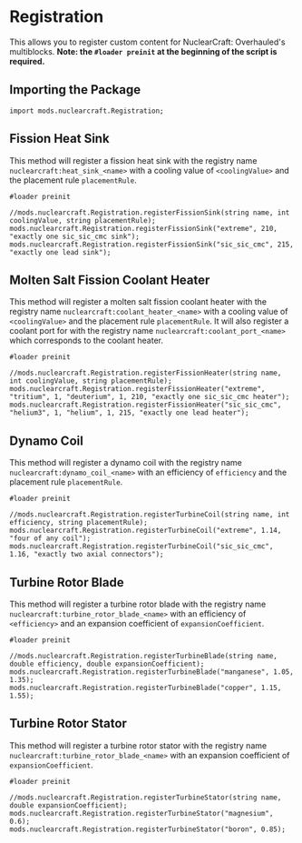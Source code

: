 # Registration

This allows you to register custom content for NuclearCraft: Overhauled's multiblocks.
**Note: the `#loader preinit` at the beginning of the script is required.**

## Importing the Package
```zenscript
import mods.nuclearcraft.Registration;
```

## Fission Heat Sink
This method will register a fission heat sink with the registry name `nuclearcraft:heat_sink_<name>` with a cooling value of `<coolingValue>` and the placement rule `placementRule`.
```zenscript
#loader preinit

//mods.nuclearcraft.Registration.registerFissionSink(string name, int coolingValue, string placementRule);
mods.nuclearcraft.Registration.registerFissionSink("extreme", 210, "exactly one sic_sic_cmc sink");
mods.nuclearcraft.Registration.registerFissionSink("sic_sic_cmc", 215, "exactly one lead sink");
```

## Molten Salt Fission Coolant Heater
This method will register a molten salt fission coolant heater with the registry name `nuclearcraft:coolant_heater_<name>` with a cooling value of `<coolingValue>` and the placement rule `placementRule`.
It will also register a coolant port for with the registry name `nuclearcraft:coolant_port_<name>` which corresponds to the coolant heater. 
```zenscript
#loader preinit

//mods.nuclearcraft.Registration.registerFissionHeater(string name, int coolingValue, string placementRule);
mods.nuclearcraft.Registration.registerFissionHeater("extreme", "tritium", 1, "deuterium", 1, 210, "exactly one sic_sic_cmc heater");
mods.nuclearcraft.Registration.registerFissionHeater("sic_sic_cmc", "helium3", 1, "helium", 1, 215, "exactly one lead heater");
```

## Dynamo Coil
This method will register a dynamo coil with the registry name `nuclearcraft:dynamo_coil_<name>` with an efficiency of `efficiency` and the placement rule `placementRule`.
```zenscript
#loader preinit

//mods.nuclearcraft.Registration.registerTurbineCoil(string name, int efficiency, string placementRule);
mods.nuclearcraft.Registration.registerTurbineCoil("extreme", 1.14, "four of any coil");
mods.nuclearcraft.Registration.registerTurbineCoil("sic_sic_cmc", 1.16, "exactly two axial connectors");
```

## Turbine Rotor Blade
This method will register a turbine rotor blade with the registry name `nuclearcraft:turbine_rotor_blade_<name>` with an efficiency of `<efficiency>` and an expansion coefficient of `expansionCoefficient`.
```zenscript
#loader preinit

//mods.nuclearcraft.Registration.registerTurbineBlade(string name, double efficiency, double expansionCoefficient);
mods.nuclearcraft.Registration.registerTurbineBlade("manganese", 1.05, 1.35);
mods.nuclearcraft.Registration.registerTurbineBlade("copper", 1.15, 1.55);
```

## Turbine Rotor Stator
This method will register a turbine rotor stator with the registry name `nuclearcraft:turbine_rotor_blade_<name>` with an expansion coefficient of `expansionCoefficient`.
```zenscript
#loader preinit

//mods.nuclearcraft.Registration.registerTurbineStator(string name, double expansionCoefficient);
mods.nuclearcraft.Registration.registerTurbineStator("magnesium", 0.6);
mods.nuclearcraft.Registration.registerTurbineStator("boron", 0.85);
```